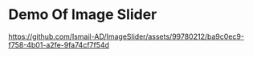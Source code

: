 # Demo Of Image Slider 

https://github.com/Ismail-AD/ImageSlider/assets/99780212/ba9c0ec9-f758-4b01-a2fe-9fa74cf7f54d

